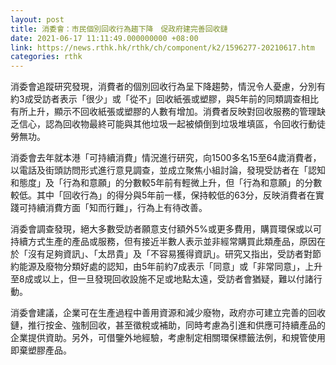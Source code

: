```yaml
---
layout: post
title: 消委會：市民個別回收行為趨下降　促政府建完善回收鏈
date: 2021-06-17 11:11:49.000000000 +08:00
link: https://news.rthk.hk/rthk/ch/component/k2/1596277-20210617.htm
categories: rthk
---
```


消委會追蹤研究發現，消費者的個別回收行為呈下降趨勢，情況令人憂慮，分別有約3成受訪者表示「很少」或「從不」回收紙張或塑膠，與5年前的同類調查相比有所上升，顯示不回收紙張或塑膠的人數有增加。消費者反映對回收服務的管理缺乏信心，認為回收物最終可能與其他垃圾一起被傾倒到垃圾堆填區，令回收行動徒勞無功。

消委會去年就本港「可持續消費」情況進行研究，向1500多名15至64歲消費者，以電話及街頭訪問形式進行意見調查，並成立聚焦小組討論，發現受訪者在「認知和態度」及「行為和意願」的分數較5年前有輕微上升，但「行為和意願」的分數較低。其中「回收行為」的得分與5年前一樣，保持較低的63分，反映消費者在實踐可持續消費方面「知而行難」，行為上有待改善。

消委會調查發現，絕大多數受訪者願意支付額外5%或更多費用，購買環保或以可持續方式生產的產品或服務，但有接近半數人表示並非經常購買此類產品，原因在於「沒有足夠資訊」、「太昂貴」及「不容易獲得資訊」。研究又指出，受訪者對節約能源及廢物分類好處的認知，由5年前約7成表示「同意」或「非常同意」，上升至8成或以上，但一旦發現回收設施不足或地點太遠，受訪者會猶疑，難以付諸行動。

消委會建議，企業可在生產過程中善用資源和減少廢物，政府亦可建立完善的回收鏈，推行按金、強制回收，甚至徵稅或補助，同時考慮為引進和供應可持續產品的企業提供資助。另外，可借鑒外地經驗，考慮制定相關環保標籤法例，和規管使用即棄塑膠產品。
